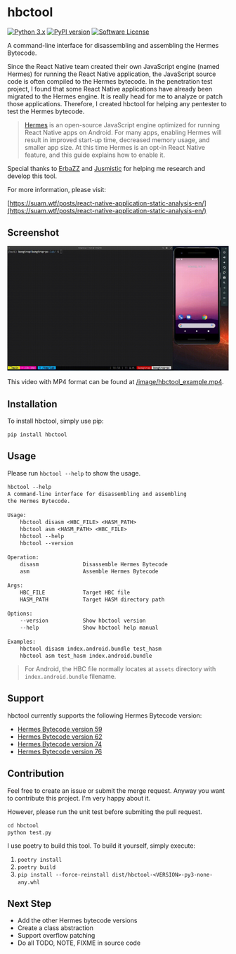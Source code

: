 # hbctool 

[![Python 3.x](https://img.shields.io/badge/python-3.x-yellow.svg)](https://python.org) [![PyPI version](https://badge.fury.io/py/hbctool.svg)](https://badge.fury.io/py/hbctool) [![Software License](https://img.shields.io/badge/license-MIT-brightgreen.svg)](/LICENSE)

A command-line interface for disassembling and assembling the Hermes Bytecode.

Since the React Native team created their own JavaScript engine (named Hermes) for running the React Native application, the JavaScript source code is often compiled to the Hermes bytecode. In the penetration test project, I found that some React Native applications have already been migrated to the Hermes engine. It is really head for me to analyze or patch those applications. Therefore, I created hbctool for helping any pentester to test the Hermes bytecode.

> [Hermes](https://hermesengine.dev/) is an open-source JavaScript engine optimized for running React Native apps on Android. For many apps, enabling Hermes will result in improved start-up time, decreased memory usage, and smaller app size. At this time Hermes is an opt-in React Native feature, and this guide explains how to enable it.

Special thanks to [ErbaZZ](https://github.com/ErbaZZ) and [Jusmistic](https://github.com/Jusmistic) for helping me research and develop this tool.

For more information, please visit:

[https://suam.wtf/posts/react-native-application-static-analysis-en/](https://suam.wtf/posts/react-native-application-static-analysis-en/)

## Screenshot

![hbctool Example](/image/hbctool_example.gif)

This video with MP4 format can be found at [/image/hbctool_example.mp4](/image/hbctool_example.mp4).

## Installation

To install hbctool, simply use pip:

```
pip install hbctool
```

## Usage

Please run `hbctool --help` to show the usage.

```
hbctool --help   
A command-line interface for disassembling and assembling
the Hermes Bytecode.

Usage:
    hbctool disasm <HBC_FILE> <HASM_PATH>
    hbctool asm <HASM_PATH> <HBC_FILE>
    hbctool --help
    hbctool --version

Operation:
    disasm              Disassemble Hermes Bytecode
    asm                 Assemble Hermes Bytecode

Args:
    HBC_FILE            Target HBC file
    HASM_PATH           Target HASM directory path

Options:
    --version           Show hbctool version
    --help              Show hbctool help manual

Examples:
    hbctool disasm index.android.bundle test_hasm
    hbctool asm test_hasm index.android.bundle
```

> For Android, the HBC file normally locates at `assets` directory with `index.android.bundle` filename.

## Support

hbctool currently supports the following Hermes Bytecode version:

- [Hermes Bytecode version 59](/hbctool/hbc/hbc59/)
- [Hermes Bytecode version 62](/hbctool/hbc/hbc62/)
- [Hermes Bytecode version 74](/hbctool/hbc/hbc74/)
- [Hermes Bytecode version 76](/hbctool/hbc/hbc76/)

## Contribution

Feel free to create an issue or submit the merge request. Anyway you want to contribute this project. I'm very happy about it.

However, please run the unit test before submiting the pull request.

```
cd hbctool
python test.py
```

I use poetry to build this tool. To build it yourself, simply execute:

1. `poetry install`
2. `poetry build`
4. `pip install --force-reinstall dist/hbctool-<VERSION>-py3-none-any.whl`

## Next Step

- Add the other Hermes bytecode versions
- Create a class abstraction
- Support overflow patching
- Do all TODO, NOTE, FIXME in source code
